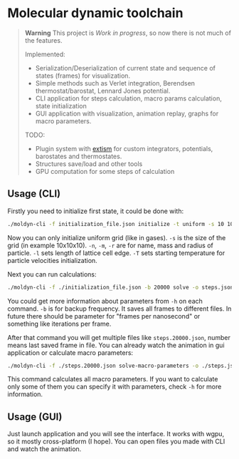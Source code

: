 # Molecular dynamic toolchain

> **Warning**
> This project is *Work in progress*, so now there is not much of the features.
> 
> Implemented:
> 
> * Serialization/Deserialization of current state and sequence of states (frames) for visualization.
> * Simple methods such as Verlet integration, Berendsen thermostat/barostat, Lennard Jones potential. 
> * CLI application for steps calculation, macro params calculation, state initialization
> * GUI application with visualization, animation replay, graphs for macro parameters.
>
> TODO:
>
> * Plugin system with [extism](https://github.com/extism/extism) for custom integrators, potentials, barostates and thermostates.
> * Structures save/load and other tools
> * GPU computation for some steps of calculation

## Usage (CLI)

Firstly you need to initialize first state, it could be done with:
```bash
./moldyn-cli -f initialization_file.json initialize -t uniform -s 10 10 10 -n Argon -m 66.335 -r 0.071 -l 3.338339 -T 273.15
```

Now you can only initialize uniform grid (like in gases). `-s` is the size of the grid (in example 10x10x10). `-n`, `-m`, `-r` are for name, mass and radius of particle.
`-l` sets length of lattice cell edge. `-T` sets starting temperature for particle velocities initialization.

Next you can run calculations:

```bash
./moldyn-cli -f ./initialization_file.json -b 20000 solve -o steps.json -c 100000 -i verlet-method --thermostat berendsen --thermostat-params 10 -T 300 --barostat berendsen --barostat-params 1 5 -P 1.01325 -t 0.002 
```

You could get more information about parameters from `-h` on each command. `-b` is for backup frequency. It saves all frames to different files. In future there should be parameter for "frames per nanosecond" or something like iterations per frame.

After that command you will get multiple files like `steps.20000.json`, number means last saved frame in file. You can already watch the animation in gui application or calculate macro parameters:

```bash
./moldyn-cli -f ./steps.20000.json solve-macro-parameters -o ./steps.json -A
```

This command calculates all macro parameters. If you want to calculate only some of them you can specify it with parameters, check `-h` for more information.

## Usage (GUI)

Just launch application and you will see the interface. It works with wgpu, so it mostly cross-platform (I hope). You can open files you made with CLI and watch the animation.

